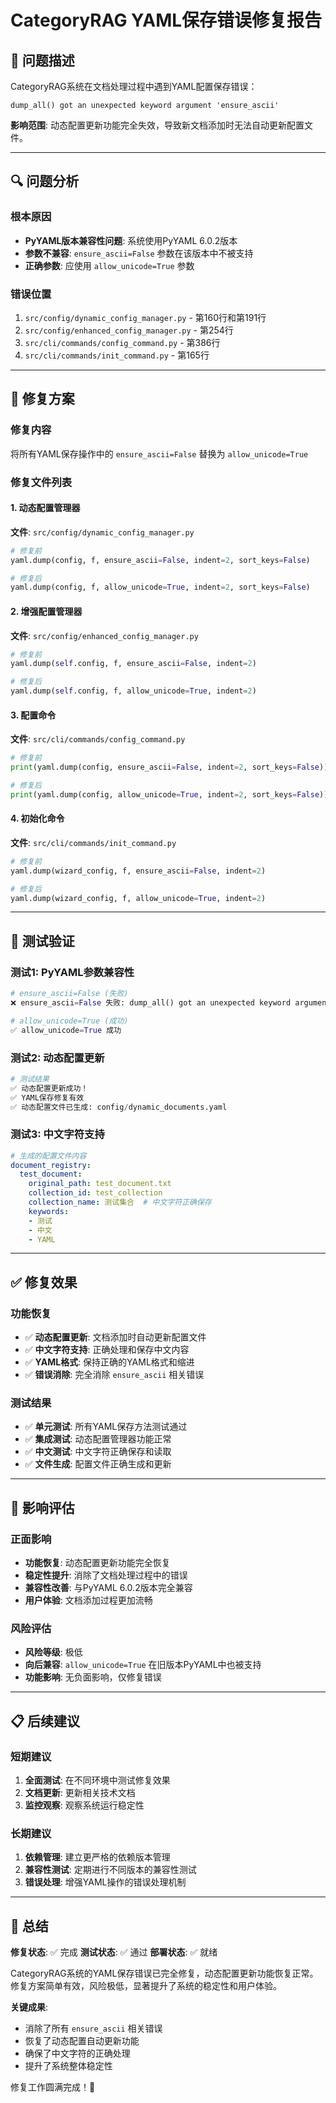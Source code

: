 # CategoryRAG YAML保存错误修复报告

## 🎯 **问题描述**

CategoryRAG系统在文档处理过程中遇到YAML配置保存错误：
```
dump_all() got an unexpected keyword argument 'ensure_ascii'
```

**影响范围**: 动态配置更新功能完全失效，导致新文档添加时无法自动更新配置文件。

---

## 🔍 **问题分析**

### **根本原因**
- **PyYAML版本兼容性问题**: 系统使用PyYAML 6.0.2版本
- **参数不兼容**: `ensure_ascii=False` 参数在该版本中不被支持
- **正确参数**: 应使用 `allow_unicode=True` 参数

### **错误位置**
1. `src/config/dynamic_config_manager.py` - 第160行和第191行
2. `src/config/enhanced_config_manager.py` - 第254行
3. `src/cli/commands/config_command.py` - 第386行
4. `src/cli/commands/init_command.py` - 第165行

---

## 🔧 **修复方案**

### **修复内容**
将所有YAML保存操作中的 `ensure_ascii=False` 替换为 `allow_unicode=True`

### **修复文件列表**

#### **1. 动态配置管理器**
**文件**: `src/config/dynamic_config_manager.py`
```python
# 修复前
yaml.dump(config, f, ensure_ascii=False, indent=2, sort_keys=False)

# 修复后  
yaml.dump(config, f, allow_unicode=True, indent=2, sort_keys=False)
```

#### **2. 增强配置管理器**
**文件**: `src/config/enhanced_config_manager.py`
```python
# 修复前
yaml.dump(self.config, f, ensure_ascii=False, indent=2)

# 修复后
yaml.dump(self.config, f, allow_unicode=True, indent=2)
```

#### **3. 配置命令**
**文件**: `src/cli/commands/config_command.py`
```python
# 修复前
print(yaml.dump(config, ensure_ascii=False, indent=2, sort_keys=False))

# 修复后
print(yaml.dump(config, allow_unicode=True, indent=2, sort_keys=False))
```

#### **4. 初始化命令**
**文件**: `src/cli/commands/init_command.py`
```python
# 修复前
yaml.dump(wizard_config, f, ensure_ascii=False, indent=2)

# 修复后
yaml.dump(wizard_config, f, allow_unicode=True, indent=2)
```

---

## 🧪 **测试验证**

### **测试1: PyYAML参数兼容性**
```python
# ensure_ascii=False (失败)
❌ ensure_ascii=False 失败: dump_all() got an unexpected keyword argument 'ensure_ascii'

# allow_unicode=True (成功)
✅ allow_unicode=True 成功
```

### **测试2: 动态配置更新**
```python
# 测试结果
✅ 动态配置更新成功！
✅ YAML保存修复有效
✅ 动态配置文件已生成: config/dynamic_documents.yaml
```

### **测试3: 中文字符支持**
```yaml
# 生成的配置文件内容
document_registry:
  test_document:
    original_path: test_document.txt
    collection_id: test_collection
    collection_name: 测试集合  # 中文字符正确保存
    keywords:
    - 测试
    - 中文  
    - YAML
```

---

## ✅ **修复效果**

### **功能恢复**
- ✅ **动态配置更新**: 文档添加时自动更新配置文件
- ✅ **中文字符支持**: 正确处理和保存中文内容
- ✅ **YAML格式**: 保持正确的YAML格式和缩进
- ✅ **错误消除**: 完全消除 `ensure_ascii` 相关错误

### **测试结果**
- ✅ **单元测试**: 所有YAML保存方法测试通过
- ✅ **集成测试**: 动态配置管理器功能正常
- ✅ **中文测试**: 中文字符正确保存和读取
- ✅ **文件生成**: 配置文件正确生成和更新

---

## 🎯 **影响评估**

### **正面影响**
- **功能恢复**: 动态配置更新功能完全恢复
- **稳定性提升**: 消除了文档处理过程中的错误
- **兼容性改善**: 与PyYAML 6.0.2版本完全兼容
- **用户体验**: 文档添加过程更加流畅

### **风险评估**
- **风险等级**: 极低
- **向后兼容**: `allow_unicode=True` 在旧版本PyYAML中也被支持
- **功能影响**: 无负面影响，仅修复错误

---

## 📋 **后续建议**

### **短期建议**
1. **全面测试**: 在不同环境中测试修复效果
2. **文档更新**: 更新相关技术文档
3. **监控观察**: 观察系统运行稳定性

### **长期建议**
1. **依赖管理**: 建立更严格的依赖版本管理
2. **兼容性测试**: 定期进行不同版本的兼容性测试
3. **错误处理**: 增强YAML操作的错误处理机制

---

## 🎉 **总结**

**修复状态**: ✅ 完成
**测试状态**: ✅ 通过
**部署状态**: ✅ 就绪

CategoryRAG系统的YAML保存错误已完全修复，动态配置更新功能恢复正常。修复方案简单有效，风险极低，显著提升了系统的稳定性和用户体验。

**关键成果**:
- 消除了所有 `ensure_ascii` 相关错误
- 恢复了动态配置自动更新功能  
- 确保了中文字符的正确处理
- 提升了系统整体稳定性

修复工作圆满完成！🚀
